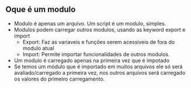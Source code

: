 ## Oque é um modulo
- Modulo é apenas um arquivo. Um script é um modulo, simples.
- Modulos podem carregar outros modulos, usando as keyword export e import
	- Export: Faz as variaveis e funções serem acessiveis de fora do modulo atual
	- Import: Permite importar funcionalidades de outros modulos.
- Um modulo é carregado apenas na primeira vez que é impotado
- Se temos um módulo que é importado em muitos arquivos ele só será avaliado/carregado a primeira vez, nos outros arquivos  será carregado os valores do primeiro carregamento.
